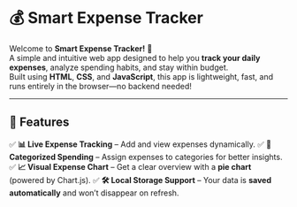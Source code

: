 # 💰 Smart Expense Tracker 

Welcome to **Smart Expense Tracker!** 🎉  
A simple and intuitive web app designed to help you **track your daily expenses**, analyze spending habits, and stay within budget.  
Built using **HTML**, **CSS**, and **JavaScript**, this app is lightweight, fast, and runs entirely in the browser—no backend needed! 

---

## 🌟 Features  
✅ **📊 Live Expense Tracking** – Add and view expenses dynamically. 
✅ **📌 Categorized Spending** – Assign expenses to categories for better insights. 
✅ **📈 Visual Expense Chart** – Get a clear overview with a **pie chart** (powered by Chart.js).
✅ **🛠 Local Storage Support** – Your data is **saved automatically** and won’t disappear on refresh.  
